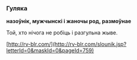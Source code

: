 ### Гуляка
**назоўнік, мужчынскі і жаночы род, размоўнае**

Той, хто нічога не робіць і разгульна жыве.

<a rel="author">[http://rv-blr.com/](http://rv-blr.com/slounik.jsp?letterId=0&maskId=0&pageId=759)</a>

